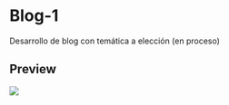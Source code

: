 # Blog-1
Desarrollo de blog con temática a elección (en proceso)
## Preview
<a src="https://em-stea.github.io/Blog-1/">
<img src="![Screenshot_1](https://user-images.githubusercontent.com/54424032/65268120-db6cfa00-daec-11e9-859a-802b6ff99b2f.jpg)" >
</a>
